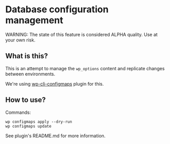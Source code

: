 # Database configuration management

WARNING: The state of this feature is considered ALPHA quality. Use at your own risk.



## What is this?

This is an attempt to manage the `wp_options` content and replicate changes between environments.

We're using [wp-cli-configmaps](https://github.com/wp-cli-configmaps/wp-cli-configmaps) plugin for this.



## How to use?

Commands:
```
wp configmaps apply --dry-run
wp configmaps update
```

See plugin's README.md for more information.
